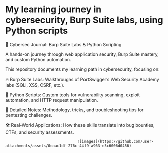 # My learning journey in cybersecurity, Burp Suite labs, using Python scripts

🚀 Cybersec Journal: Burp Suite Labs & Python Scripting

A hands-on journey through web application security, Burp Suite mastery, and custom Python automation.

This repository documents my learning path in cybersecurity, focusing on:

🔥 Burp Suite Labs: Walkthroughs of PortSwigger’s Web Security Academy labs (SQLi, XSS, CSRF, etc.).

🐍 Python Scripts: Custom tools for vulnerability scanning, exploit automation, and HTTP request manipulation.

📝 Detailed Notes: Methodology, tricks, and troubleshooting tips for pentesting challenges.

🛠️ Real-World Applications: How these skills translate into bug bounties, CTFs, and security assessments.


                                    ![images](https://github.com/user-attachments/assets/0eaac1df-276c-44f9-a963-e5c6006d0456)
